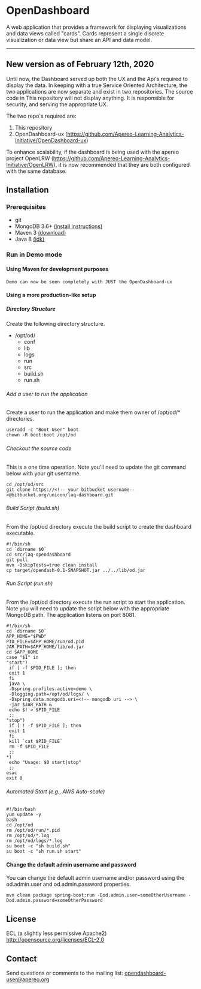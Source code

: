 OpenDashboard
============================
A web application that provides a framework for displaying visualizations and data views called "cards". Cards represent a single discrete visualization or data view but share an API and data model.

*************************************************************************************

## New version as of February 12th, 2020
Until now, the Dashboard served up both the UX and the Api's required to display the data. 
In keeping with a true Service Oriented Architecture, the two applications are now separate and exist in two repositories. The source code in This repository will not display anything. It is responsible for security, and serving the appropriate UX.

The two repo's required are:
1. This repository
2. OpenDashboard-ux (https://github.com/Apereo-Learning-Analytics-Initiative/OpenDashboard-ux)

To enhance scalability, if the dashboard is being used with the apereo project OpenLRW (https://github.com/Apereo-Learning-Analytics-Initiative/OpenLRW), it is now recommended that they are both configured with the same database.

## Installation
### Prerequisites
* git
* MongoDB 3.6+ [(install instructions)](https://docs.mongodb.com/manual/installation/)
* Maven 3 [(download)](https://maven.apache.org/download.cgi)
* Java 8 [(jdk)](http://openjdk.java.net/)
### Run in Demo mode
#### Using Maven for development purposes
~~~~
Demo can now be seen completely with JUST the OpenDashboard-ux
~~~~

#### Using a more production-like setup
##### Directory Structure
Create the following directory structure.
* /opt/od/
  * conf
  * lib
  * logs
  * run
  * src
  * build.sh
  * run.sh
###### Add a user to run the application
Create a user to run the application and make them owner of /opt/od/* directories.
~~~~
useradd -c "Boot User" boot
chown -R boot:boot /opt/od
~~~~
###### Checkout the source code
This is a one time operation. Note you'll need to update the git command below with your git username. 
~~~~
cd /opt/od/src
git clone https://<!-- your bitbucket username-->@bitbucket.org/unicon/laq-dashboard.git
~~~~
###### Build Script (build.sh)
From the /opt/od directory execute the build script to create the dashboard executable.
~~~~
#!/bin/sh
cd `dirname $0`
cd src/laq-opendashboard
git pull
mvn -DskipTests=true clean install
cp target/opendash-0.1-SNAPSHOT.jar ../../lib/od.jar
~~~~
###### Run Script (run.sh)
From the /opt/od directory execute the run script to start the application. Note you will need to update the script below with the appropriate MongoDB path. The application listens on port 8081.
~~~~
#!/bin/sh
cd `dirname $0`
APP_HOME="$PWD"
PID_FILE=$APP_HOME/run/od.pid
JAR_PATH=$APP_HOME/lib/od.jar
cd $APP_HOME
case "$1" in
"start")
 if [ -f $PID_FILE ]; then
 exit 1
 fi
 java \
 -Dspring.profiles.active=demo \
 -Dlogging.path=/opt/od/logs/ \
 -Dspring.data.mongodb.uri=<!-- mongodb uri --> \
 -jar $JAR_PATH &
 echo $! > $PID_FILE
 ;;
"stop")
 if [ ! -f $PID_FILE ]; then
 exit 1
 fi
 kill `cat $PID_FILE`
 rm -f $PID_FILE
 ;;
*)
 echo "Usage: $0 start|stop"
 ;;
esac
exit 0
~~~~
###### Automated Start (e.g., AWS Auto-scale)
~~~~
#!/bin/bash
yum update -y
bash
cd /opt/od
rm /opt/od/run/*.pid
rm /opt/od/*.log
rm /opt/od/logs/*.log
su boot -c "sh build.sh"
su boot -c "sh run.sh start"
~~~~
#### Change the default admin username and password
You can change the default admin username and/or password using the od.admin.user and od.admin.password properties.
~~~~
mvn clean package spring-boot:run -Dod.admin.user=someOtherUsername -Dod.admin.password=someOtherPassword
~~~~

License
-------
ECL (a slightly less permissive Apache2)
http://opensource.org/licenses/ECL-2.0

Contact
-------
Send questions or comments to the mailing list: opendashboard-user@apereo.org
